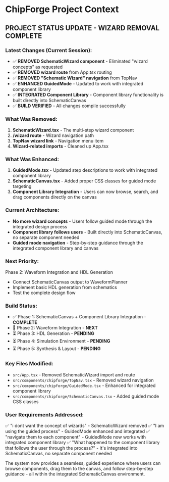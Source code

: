# ChipForge Project Context

## **PROJECT STATUS UPDATE - WIZARD REMOVAL COMPLETE**

### **Latest Changes (Current Session):**
- ✅ **REMOVED SchematicWizard component** - Eliminated "wizard concepts" as requested
- ✅ **REMOVED wizard route** from App.tsx routing
- ✅ **REMOVED "Schematic Wizard" navigation** from TopNav
- ✅ **ENHANCED GuidedMode** - Updated to work with integrated component library
- ✅ **INTEGRATED Component Library** - Component library functionality is built directly into SchematicCanvas
- ✅ **BUILD VERIFIED** - All changes compile successfully

### **What Was Removed:**
1. **SchematicWizard.tsx** - The multi-step wizard component
2. **/wizard route** - Wizard navigation path
3. **TopNav wizard link** - Navigation menu item
4. **Wizard-related imports** - Cleaned up App.tsx

### **What Was Enhanced:**
1. **GuidedMode.tsx** - Updated step descriptions to work with integrated component library
2. **SchematicCanvas.tsx** - Added proper CSS classes for guided mode targeting
3. **Component Library Integration** - Users can now browse, search, and drag components directly on the canvas

### **Current Architecture:**
- **No more wizard concepts** - Users follow guided mode through the integrated design process
- **Component library follows users** - Built directly into SchematicCanvas, no separate component needed
- **Guided mode navigation** - Step-by-step guidance through the integrated component library and canvas

### **Next Priority:**
Phase 2: Waveform Integration and HDL Generation
- Connect SchematicCanvas output to WaveformPlanner
- Implement basic HDL generation from schematics
- Test the complete design flow

### **Build Status:**
- ✅ Phase 1: SchematicCanvas + Component Library Integration - **COMPLETE**
- 🔄 Phase 2: Waveform Integration - **NEXT**
- ⏳ Phase 3: HDL Generation - **PENDING**
- ⏳ Phase 4: Simulation Environment - **PENDING**
- ⏳ Phase 5: Synthesis & Layout - **PENDING**

### **Key Files Modified:**
- `src/App.tsx` - Removed SchematicWizard import and route
- `src/components/chipforge/TopNav.tsx` - Removed wizard navigation
- `src/components/chipforge/GuidedMode.tsx` - Enhanced for integrated component library
- `src/components/chipforge/SchematicCanvas.tsx` - Added guided mode CSS classes

### **User Requirements Addressed:**
✅ "i dont want the concept of wizards" - SchematicWizard removed
✅ "I am using the guided process" - GuidedMode enhanced and integrated
✅ "navigate them to each component" - GuidedMode now works with integrated component library
✅ "What happened to the component library that follows the user through the process?" - It's integrated into SchematicCanvas, no separate component needed

The system now provides a seamless, guided experience where users can browse components, drag them to the canvas, and follow step-by-step guidance - all within the integrated SchematicCanvas environment. 